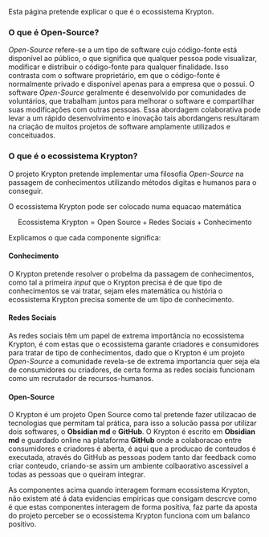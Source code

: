 Esta página pretende explicar o que é o ecossistema Krypton.

### O que é Open-Source?

*Open-Source* refere-se a um tipo de software cujo código-fonte está disponível ao público, o que significa que qualquer pessoa pode visualizar, modificar e distribuir o código-fonte para qualquer finalidade. Isso contrasta com o software proprietário, em que o código-fonte é normalmente privado e disponível apenas para a empresa que o possui.
O software *Open-Source* geralmente é desenvolvido por comunidades de voluntários, que trabalham juntos para melhorar o software e compartilhar suas modificações com outras pessoas. Essa abordagem colaborativa pode levar a um rápido desenvolvimento e inovação tais abordangens resultaram na criação de muitos projetos de software amplamente utilizados e conceituados.

### O que é o ecossistema Krypton?

O projeto Krypton pretende implementar uma filosofia *Open-Source* na passagem de conhecimentos utilizando métodos digitas e humanos para o conseguir.

O ecossistema Krypton pode ser colocado numa equacao matemática

$$\text{Ecossistema Krypton} = \text{Open Source} + \text{Redes Sociais} + \text{Conhecimento} $$

Explicamos o que cada componente significa:

#### Conhecimento

O Krypton pretende resolver o probelma da passagem de conhecimentos, como tal a primeira *input* que o Krypton precisa é de que tipo de conhecimentos se vai tratar, sejam eles matemática ou história o ecossistema Krypton precisa somente de um tipo de conhecimento.

#### Redes Sociais

As redes sociais têm um papel de extrema importância no ecossistema Krypton, é com estas que o ecossistema garante criadores e consumidores para tratar de tipo de conhecimentos, dado que o Krypton é um projeto *Open-Source* a comunidade revela-se de extrema importancia quer seja ela de consumidores ou criadores, de certa forma as redes sociais funcionam como um recrutador de recursos-humanos.

#### Open-Source

O Krypton é um projeto Open Source como tal pretende fazer utilizacao de tecnologias que permitam tal prática, para isso a solucão passa por utilizar dois softwares, o **Obsidian md** e **GitHub**.
O Krypton é escrito em **Obsidian md** e guardado online na plataforma **GitHub** onde a colaboracao entre consumidores e criadores é aberta, é aqui que a producao de conteudos é executada, através do GitHub as pessoas podem tanto dar feedback como criar conteudo, criando-se assim um ambiente colbaorativo ascessivel a todas as pessoas que o queiram integrar.

As componentes acima quando interagem formam ecossistema Krypton, não existem até á data evidencias empiricas que consigam descrcve como é que estas componentes interagem de forma positiva, faz parte da aposta do projeto perceber se o ecossistema Krypton funciona com um balanco positivo.